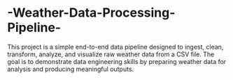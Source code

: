 # -Weather-Data-Processing-Pipeline-
This project is a simple end-to-end data pipeline designed to ingest, clean, transform, analyze, and visualize raw weather data from a CSV file. The goal is to demonstrate data engineering skills by preparing weather data for analysis and producing meaningful outputs.
